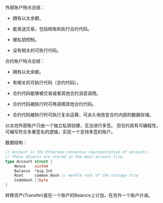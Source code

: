 外部账户特点总结：

* 拥有以太余额。

* 能发送交易，包括转账和执行合约代码。

* 被私钥控制。

* 没有相关的可执行代码。

合约账户特点总结：

* 拥有以太余额。

* 有相关的可执行代码（合约代码）。

* 合约代码能够被交易或者其他合约消息调用。

* 合约代码被执行时可再调用其他合约代码。

* 合约代码被执行时可执行复杂运算，可永久地改变合约内部的数据存储。

以太坊外部账户只由一个独立私钥创建，无法进行多签。 但合约具有可编程性，可编写符合多重签名的逻辑，实现一个支持多签的账户。

数据结构：

```go
// Account is the Ethereum consensus representation of accounts.
// These objects are stored in the main account trie.
type Account struct {
    Nonce    uint64
    Balance  *big.Int
    Root     common.Hash // merkle root of the storage trie
    CodeHash []byte
}
```

 转移资产\(Transfer\)是在一个账户的Balance上计加，在另外一个账户计减。


